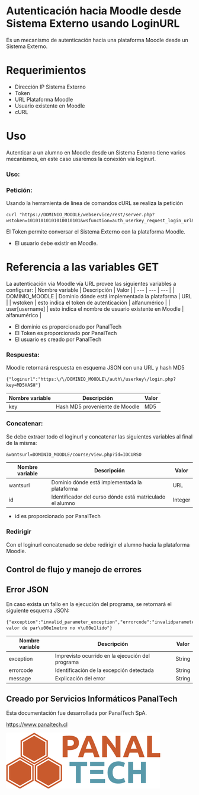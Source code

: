 # Autenticación hacia Moodle desde Sistema Externo usando LoginURL
Es un mecanismo de autenticación hacia una plataforma Moodle desde un Sistema Externo.
# Requerimientos
- Dirección IP Sistema Externo
- Token
- URL Plataforma Moodle
- Usuario existente en Moodle
- cURL
# Uso
Autenticar a un alumno en Moodle desde un Sistema Externo tiene varios mecanismos, en este caso usaremos la conexión vía loginurl.
### Uso:
### Petición:
Usando la herramienta de linea de comandos cURL se realiza la petición
```
curl "https://DOMINIO_MOODLE/webservice/rest/server.php?wstoken=10101010101010010101&wsfunction=auth_userkey_request_login_url&moodlewsrestformat=json&user[username]=nombre_usuario"
```
El Token permite conversar el Sistema Externo con la plataforma Moodle.
- El usuario debe existir en Moodle.
# Referencia a las variables GET
La autenticación vía Moodle vía URL provee las siguientes variables a configurar:
| Nombre variable | Descripción                                          | Valor        |
| ---             | ---                                                  | ---          |
| DOMINIO_MOODLE  | Dominio dónde está implementada la plataforma        | URL          |
| wstoken         | esto indica el token de autenticación                | alfanumérico |
| user[username]  | esto indica el nombre de usuario existente en Moodle | alfanumérico |
- El dominio es proporcionado por PanalTech
- El Token es proporcionado por PanalTech
- El usuario es creado por PanalTech

### Respuesta:
Moodle retornará respuesta en esquema JSON con una URL y hash MD5
```
{"loginurl":"https:\/\/DOMINIO_MOODLE\/auth\/userkey\/login.php?key=MD5HASH"}
```
| Nombre variable | Descripción                    | Valor |
| ---             | ---                            | ---   |
| key             | Hash MD5 proveniente de Moodle | MD5   |
### Concatenar:
Se debe extraer todo el loginurl y concatenar las siguientes variables al final de la misma:
```
&wantsurl=DOMINIO_MOODLE/course/view.php?id=IDCURSO
```
| Nombre variable | Descripción                                              | Valor   |
| ---             | ---                                                      | ---     |
| wantsurl        | Dominio dónde está implementada la plataforma            | URL     |
| id              | Identificador del curso dónde está matriculado el alumno | Integer |
- id es proporcionado por PanalTech
### Redirigir
Con el loginurl concatenado se debe redirigir el alumno hacia la plataforma Moodle.
## Control de flujo y manejo de errores
## Error JSON
En caso exista un fallo en la ejecución del programa, se retornará el siguiente esquema JSON:
```
{"exception":"invalid_parameter_exception","errorcode":"invalidparameter","message":"Detectado valor de par\u00e1metro no v\u00e1lido"}
```
| Nombre variable | Descripción                                      | Valor  |
| ---             | ---                                              | ---    |
| exception       | Imprevisto ocurrido en la ejecución del programa | String |
| errorcode       | Identificación de la excepción detectada         | String |
| message         | Explicación del error                            | String |
## Creado por Servicios Informáticos PanalTech
Esta documentación fue desarrollada por PanalTech SpA.

https://www.panaltech.cl

![Screenshot](panaltech.png)
